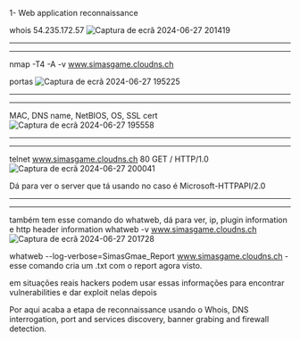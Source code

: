 1- Web application reconnaissance

whois 54.235.172.57
![Captura de ecrã 2024-06-27 201419](https://github.com/FranciscoSimas/Ethical-Hacking-System-Hacking/assets/145347669/4147183e-1fc0-492a-a568-2841abe9c7f1)

---
---

nmap -T4 -A -v www.simasgame.cloudns.ch

portas
![Captura de ecrã 2024-06-27 195225](https://github.com/FranciscoSimas/Ethical-Hacking-System-Hacking/assets/145347669/d8ae0c0f-949d-4904-ac56-fcfecbb6fbed)

---
---

MAC, DNS name, NetBIOS, OS, SSL cert
![Captura de ecrã 2024-06-27 195558](https://github.com/FranciscoSimas/Ethical-Hacking-System-Hacking/assets/145347669/8e4cb303-a002-40f3-b202-6c000eacd90a)

---
---

telnet www.simasgame.cloudns.ch 80
GET / HTTP/1.0
![Captura de ecrã 2024-06-27 200041](https://github.com/FranciscoSimas/Ethical-Hacking-System-Hacking/assets/145347669/7f61b95b-f3cc-4787-add8-4a046f60585e)

Dá para ver o server que tá usando no caso é Microsoft-HTTPAPI/2.0

---
---

também tem esse comando do whatweb, dá para ver, ip, plugin information e http header information
whatweb -v www.simasgame.cloudns.ch
![Captura de ecrã 2024-06-27 201728](https://github.com/FranciscoSimas/Ethical-Hacking-System-Hacking/assets/145347669/4345c146-4f00-426f-b5dd-0a2612b87208)

whatweb --log-verbose=SimasGmae_Report www.simasgame.cloudns.ch - esse comando cria um .txt com o report agora visto.

em situações reais hackers podem usar essas informações para encontrar vulnerabilities e dar exploit nelas depois


Por aqui acaba a etapa de reconnaissance usando o Whois, DNS interrogation, port and services discovery, banner grabing and firewall detection.

